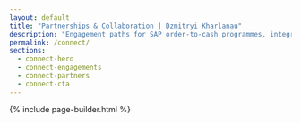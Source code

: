 ```yaml
---
layout: default
title: "Partnerships & Collaboration | Dzmitryi Kharlanau"
description: "Engagement paths for SAP order-to-cash programmes, integration work, and fractional leadership."
permalink: /connect/
sections:
  - connect-hero
  - connect-engagements
  - connect-partners
  - connect-cta
---
```


{% include page-builder.html %}
